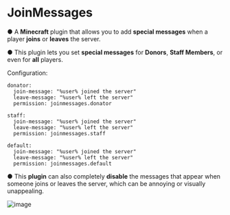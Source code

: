 # JoinMessages

● A **Minecraft** plugin that allows you to add **special messages** when a player **joins** or **leaves** the server. 

● This plugin lets you set **special messages** for **Donors**, **Staff Members**, or even for **all** players.

Configuration:
```
donator:
  join-message: "%user% joined the server"
  leave-message: "%user% left the server"
  permission: joinmessages.donator

staff:
  join-message: "%user% joined the server"
  leave-message: "%user% left the server"
  permission: joinmessages.staff

default:
  join-message: "%user% joined the server"
  leave-message: "%user% left the server"
  permission: joinmessages.default
```

● This **plugin** can also completely **disable** the messages that appear when someone joins or leaves the server, which can be annoying or visually unappealing. 

![image](https://github.com/pykew/JoinMessages/assets/140652366/97849789-62ce-4ec8-8765-0a1e94430328)

